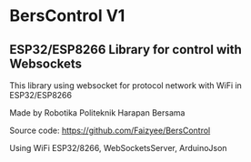 # BersControl V1
## ESP32/ESP8266 Library for control with Websockets

This library using websocket for protocol network with WiFi in ESP32/ESP8266

Made by Robotika Politeknik Harapan Bersama

Source code: https://github.com/Faizyee/BersControl

Using WiFi ESP32/8266, WebSocketsServer, ArduinoJson
